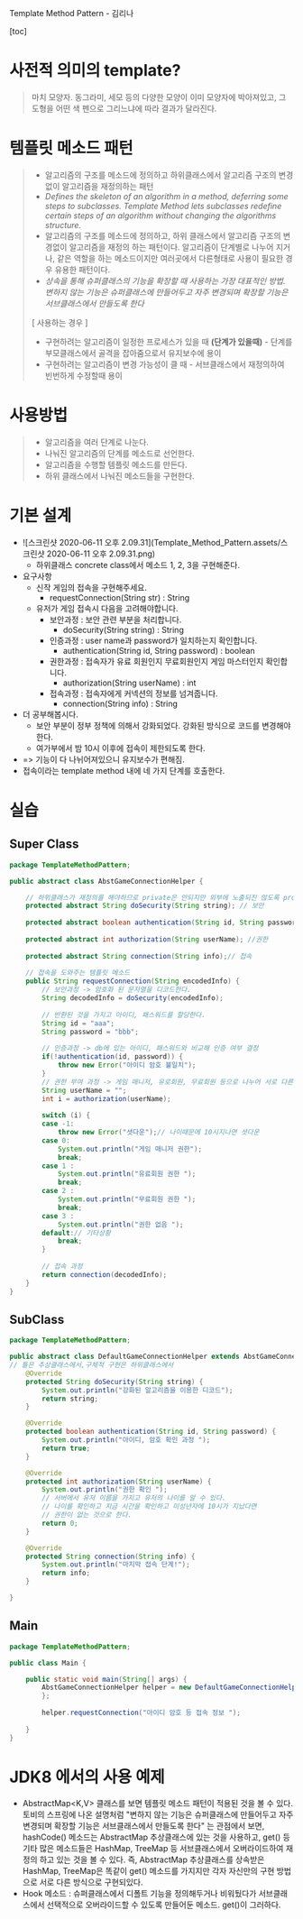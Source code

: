 

Template Method Pattern - 김리나 

[toc]



# 사전적 의미의 template?

> 마치 모양자. 동그라미, 세모 등의 다양한 모양이 이미 모양자에 박아져있고, 그 도형을 어떤 색 펜으로 그리느냐에 따라 결과가 달라진다. 

# 템플릿 메소드 패턴

> - 알고리즘의 구조를 메소드에 정의하고 하위클래스에서 알고리즘 구조의 변경없이 알고리즘을 재정의하는 패턴
> - *Defines the skeleton of an algorithm in a method, deferring some steps to subclasses. Template Method lets subclasses redefine certain steps of an algorithm without changing the algorithms structure.*
> - 알고리즘의 구조를 메소드에 정의하고, 하위 클래스에서 알고리즘 구조의 변경없이 알고리즘을 재정의 하는 패턴이다. 알고리즘이 단계별로 나누어 지거나, 같은 역할을 하는 메소드이지만 여러곳에서 다른형태로 사용이 필요한 경우 유용한 패턴이다.
> - *상속을 통해 슈퍼클래스의 기능을 확장할 때 사용하는 가장 대표적인 방법. 변하지 않는 기능은 슈퍼클래스에 만들어두고 자주 변경되며 확장할 기능은 서브클래스에서 만들도록 한다*
>
> [ 사용하는 경우 ]
>
> - 구현하려는 알고리즘이 일정한 프로세스가 있을 때 **(단계가 있을때)** - 단계를 부모클래스에서 골격을 잡아줌으로서 유지보수에 용이
> - 구현하려는 알고리즘이 변경 가능성이 클 때 - 서브클래스에서 재정의하여 빈번하게 수정할때 용이

# 사용방법

> - 알고리즘을 여러 단계로 나눈다.
> - 나눠진 알고리즘의 단계를 메소드로 선언한다.
> - 알고리즘을 수행할 템플릿 메소드를 만든다.
> - 하위 클래스에서 나눠진 메소드들을 구현한다. 

# 기본 설계

- ![스크린샷 2020-06-11 오후 2.09.31](Template_Method_Pattern.assets/스크린샷 2020-06-11 오후 2.09.31.png)
  - 하위클래스 concrete class에서 메소드 1, 2, 3을 구현해준다.
- 요구사항
  - 신작 게임의 접속을 구현해주세요.
    - requestConnection(String str) : String
  - 유저가 게임 접속시 다음을 고려해야합니다.
    - 보안과정 : 보안 관련 부분을 처리합니다.
      - doSecurity(String string) : String
    - 인증과정 : user name과 password가 일치하는지 확인합니다.
      - authentication(String id, String password) : boolean
    - 권한과정 : 접속자가 유료 회원인지 무료회원인지 게임 마스터인지 확인합니다.
      - authorization(String userName) : int
    - 접속과정 : 접속자에게 커넥션의 정보를 넘겨줍니다.
      - connection(String info) : String
- 더 공부해봅시다.
  - 보안 부분이 정부 정책에 의해서 강화되었다. 강화된 방식으로 코드를 변경해야한다.
  - 여가부에서 밤 10시 이후에 접속이 제한되도록 한다. 
- => 기능이 다 나뉘어져있으니 유지보수가 편해짐.
- 접속이라는 template method 내에 네 가지 단계를 호출한다. 

# 실습

## Super Class

```java
package TemplateMethodPattern;

public abstract class AbstGameConnectionHelper {

	// 하위클래스가 재정의를 해야하므로 private은 안되지만 외부에 노출되진 않도록 protected 사용 
	protected abstract String doSecurity(String string); // 보안 
	
	protected abstract boolean authentication(String id, String password);// 인증 
	
	protected abstract int authorization(String userName); //권한 
	
	protected abstract String connection(String info);// 접속 
	
	// 접속을 도와주는 템플릿 메소드 
	public String requestConnection(String encodedInfo) {
		// 보안과정 -> 암호화 된 문자열을 디코드한다. 
		String decodedInfo = doSecurity(encodedInfo);
		
		// 반환된 것을 가지고 아이디, 패스워드를 할당한다. 
		String id = "aaa";
		String password = "bbb";
		
		// 인증과정 -> db에 있는 아이디, 패스워드와 비교해 인증 여부 결정 
		if(!authentication(id, password)) {
			throw new Error("아이디 암호 불일치");
		}
		// 권한 부여 과정 -> 게임 매니저, 유로회원, 무료회원 등으로 나누어 서로 다른 권한을 부여할 수 있다. 
		String userName = "";
		int i = authorization(userName);
		
		switch (i) {
		case -1:
			throw new Error("셧다운");// 나이때문에 10시지나면 셧다운 
		case 0:
			System.out.println("게임 매니저 권한");
			break;
		case 1 :
			System.out.println("유료회원 권한 ");
			break;
		case 2 :
			System.out.println("무료회원 권한 ");
			break;
		case 3 :
			System.out.println("권한 없음 ");
		default:// 기타상황 
			break;
		}
		
		// 접속 과정 
		return connection(decodedInfo);
	}
}

```

## SubClass

```java
package TemplateMethodPattern;

public abstract class DefaultGameConnectionHelper extends AbstGameConnectionHelper {
// 틀은 추상클래스에서,구체적 구현은 하위클래스에서 
	@Override
	protected String doSecurity(String string) {
		System.out.println("강화된 알고리즘을 이용한 디코드");
		return string;
	}

	@Override
	protected boolean authentication(String id, String password) {
		System.out.println("아이디, 암호 확인 과정 ");
		return true;
	}

	@Override
	protected int authorization(String userName) {
		System.out.println("권한 확인 ");
		// 서버에서 유저 이름을 가지고 유저의 나이를 알 수 있다.
		// 나이를 확인하고 지금 시간을 확인하고 미성년자에 10시가 지났다면 
		// 권한이 없는 것으로 한다. 
		return 0;
	}

	@Override
	protected String connection(String info) {
		System.out.println("마지막 접속 단계!");
		return info;
	}

}

```

## Main

```java
package TemplateMethodPattern;

public class Main {

	public static void main(String[] args) {
		AbstGameConnectionHelper helper = new DefaultGameConnectionHelper() {
		};
		
		helper.requestConnection("아이디 암호 등 접속 정보 ");
		
	}
}

```



# JDK8 에서의 사용 예제

- AbstractMap<K,V>  클래스를 보면 템플릿 메소드 패턴이 적용된 것을 볼 수 있다. 토비의 스프링에 나온 설명처럼 "변하지 않는 기능은 슈퍼클래스에 만들어두고 자주 변경되며 확장할 기능은 서브클래스에서 만들도록 한다" 는 관점에서 보면, hashCode() 메소드는 AbstractMap 추상클래스에 있는 것을 사용하고, get() 등 기타 많은 메소드들은 HashMap, TreeMap 등 서브클래스에서 오버라이드하여 재정의 하고 있는 것을 볼 수 있다. 즉, AbstractMap 추상클래스를 상속받은 HashMap, TreeMap은 똑같이 get() 메소드를 가지지만 각자 자신만의 구현 방법으로 서로 다른 방식으로 구현되있다. 
- Hook 메소드 : 슈퍼클래스에서 디폴트 기능을 정의해두거나 비워뒀다가 서브클래스에서 선택적으로 오버라이드할 수 있도록 만들어둔 메소드. get()이 그러하다. 